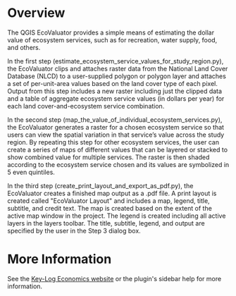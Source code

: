 # Overview

The QGIS EcoValuator provides a simple means of estimating the dollar value of ecosystem services, such as for recreation, water supply, food, and others.  

In the first step (estimate_ecosystem_service_values_for_study_region.py), the EcoValuator clips and attaches raster data from the National Land Cover Database (NLCD) to a user-supplied polygon or polygon layer and attaches a set of per-unit-area values based on the land cover type of each pixel. Output from this step includes a new raster including just the clipped data and a table of aggregate ecosystem service values (in dollars per year) for each land cover-and-ecosystem service combination.

In the second step (map_the_value_of_individual_ecosystem_services.py), the EcoValuator generates a raster for a chosen ecosystem service so that users can view the spatial variation in that service’s value across the study region. By repeating this step for other ecosystem services, the user can create a series of maps of different values that can be layered or stacked to show combined value for multiple services. The raster is then shaded according to the ecosystem service chosen and its values are symbolized in 5 even quintiles.

In the third step (create_print_layout_and_export_as_pdf.py), the EcoValuator creates a finished map output as a .pdf file. A print layout is created called "EcoValuator Layout" and includes a map, legend, title, subtitle, and credit text. The map is created based on the extent of the active map window in the project. The legend is created including all active layers in the layers toolbar. The title, subtitle, legend, and output are specified by the user in the Step 3 dialog box.

# More Information

See the [Key-Log Economics website](http://keylogeconomics.com/ecovaluator) or the plugin's sidebar help for more information.
